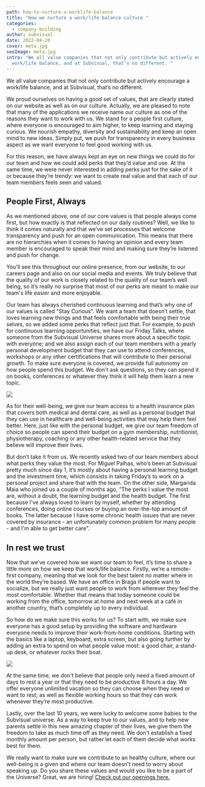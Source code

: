 ```yaml
---
path: how-to-nurture-a-worklife-balance
title: "How we nurture a work/life balance culture "
categories:
  - company-building
author: subvisual
date: 2022-04-28
cover: meta.jpg
seoImage: meta.jpg
intro: "We all value companies that not only contribute but actively encourage a
  work/life balance, and at Subvisual, that’s no different. "
---
```


We all value companies that not only contribute but actively encourage a work/life balance, and at Subvisual, that’s no different.

We proud ourselves on having a good set of values, that are clearly stated on our website as well as on our culture. Actually, we are pleased to note that many of the applications we receive name our culture as one of the reasons they want to work with us. We stand for a people first culture, where everyone is encouraged to aim higher, to keep learning and staying curious. We nourish empathy, diversity and sustainability and keep an open mind to new ideas. Simply put, we push for transparency in every business aspect as we want everyone to feel good working with us.

For this reason, we have always kept an eye on new things we could do for our team and how we could add perks that they’d value and use. At the same time, we were never interested in adding perks just for the sake of it or because they’re trendy: we want to create real value and that each of our team members feels seen and valued.

## People First, Always

As we mentioned above, one of our core values is that people always come first, but how exactly is that reflected on our daily routines? Well, we like to think it comes naturally and that we’ve set processes that welcome transparency and push for an open communication. This means that there are no hierarchies when it comes to having an opinion and every team member is encouraged to speak their mind and making sure they’re listened and push for change.

You’ll see this throughout our online presence, from our website, to our careers page and also on our social media and events. We truly believe that the quality of our work is closely related to the quality of our team’s well being, so it’s really no surprise that most of our perks are meant to make our team's life easier and more enjoyable.

Our team has always cherished continuous learning and that’s why one of our values is called “Stay Curious”. We want a team that doesn’t settle, that loves learning new things and that feels comfortable with being their true selves, so we added some perks that reflect just that.
For example, to push for continuous learning opportunities, we have our Friday Talks, where someone from the Subvisual Universe shares more about a specific topic with everyone; and we also assign each of our team members with a yearly personal development budget that they can use to attend conferences, workshops or any other certifications that will contribute to their personal growth.
To make sure everyone is covered, we provide full autonomy on how people spend this budget. We don't ask questions, so they can spend it on books, conferences or whatever they think it will help them learn a new topic.

![](https://paper-attachments.dropbox.com/s_ACB5AD6B1782CBBE16A1C428356161323136261BB68EF6B5D7573B23FE91F6C0_1651138046654_135milimetros-72+1.jpg)

As for their well-being, we give our team access to a health insurance plan that covers both medical and dental care, as well as a personal budget that they can use in healthcare and well-being activities that may help them feel better. Here, just like with the personal budget, we give our team freedom of choice so people can spend their budget on a gym membership, nutritionist, physiotherapy, coaching or any other health-related service that they believe will improve their lives.

But don’t take it from us. We recently asked two of our team members about what perks they value the most. For Miguel Palhas, who’s been at Subvisual pretty much since day 1, it’s mostly about having a personal learning budget and the investment time, which consists in taking Friday’s to work on a personal project and share that with the team. On the other side, Margarida Maia who joined us a couple of months ago, “The perks I value the most are, without a doubt, the learning budget and the health budget. The first because I've always loved to learn by myself, whether by attending conferences, doing online courses or buying an over-the-top amount of books. The latter because I have some chronic health issues that are never covered by insurance - an unfortunately common problem for many people - and I'm able to get better care”.

## In rest we trust

Now that we’ve covered how we want our team to feel, it’s time to share a little more on how we keep that work/life balance.
Firstly, we’re a remote-first company, meaning that we look for the best talent no matter where in the world they’re based. We have an office in Braga if people want to socialize, but we really just want people to work from wherever they feel the most comfortable. Whether that means that today someone could be working from the office, tomorrow at home and next week at a café in another country, that’s completely up to every individual.

So how do we make sure this works for us? To start with, we make sure everyone has a good setup by providing the software and hardware everyone needs to improve their work-from-home conditions. Starting with the basics like a laptop, keyboard, extra screen, but also going further by adding an extra to spend on what people value most: a good chair, a stand-up desk, or whatever rocks their boat.

![](https://paper-attachments.dropbox.com/s_ACB5AD6B1782CBBE16A1C428356161323136261BB68EF6B5D7573B23FE91F6C0_1651138105312_135milimetros-112.jpg)

At the same time, we don't believe that people only need a fixed amount of days to rest a year or that they need to be productive 8 hours a day. We offer everyone unlimited vacation so they can choose when they need or want to rest; as well as flexible working hours so that they can work whenever they’re most productive.

Lastly, over the last 10 years, we were lucky to welcome some babies to the Subvisual universe. As a way to keep true to our values, and to help new parents settle in this new amazing chapter of their lives, we give them the freedom to take as much time off as they need. We don't establish a fixed monthly amount per person, but rather let each of them decide what works best for them.

We really want to make sure we contribute to an healthy culture, where our well-being is a given and where our team doesn’t need to worry about speaking up.
Do you share these values and would you like to be a part of the Universe? Great, we are hiring!
[Check out our openings here.](https://jobs.subvisual.com/)
